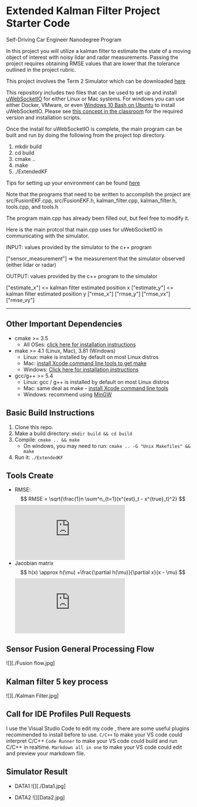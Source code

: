 # Extended Kalman Filter Project Starter Code
Self-Driving Car Engineer Nanodegree Program

In this project you will utilize a kalman filter to estimate the state of a moving object of interest with noisy lidar and radar measurements. Passing the project requires obtaining RMSE values that are lower that the tolerance outlined in the project rubric. 

This project involves the Term 2 Simulator which can be downloaded [here](https://github.com/udacity/self-driving-car-sim/releases)

This repository includes two files that can be used to set up and install [uWebSocketIO](https://github.com/uWebSockets/uWebSockets) for either Linux or Mac systems. For windows you can use either Docker, VMware, or even [Windows 10 Bash on Ubuntu](https://www.howtogeek.com/249966/how-to-install-and-use-the-linux-bash-shell-on-windows-10/) to install uWebSocketIO. Please see [this concept in the classroom](https://classroom.udacity.com/nanodegrees/nd013/parts/40f38239-66b6-46ec-ae68-03afd8a601c8/modules/0949fca6-b379-42af-a919-ee50aa304e6a/lessons/f758c44c-5e40-4e01-93b5-1a82aa4e044f/concepts/16cf4a78-4fc7-49e1-8621-3450ca938b77) for the required version and installation scripts.

Once the install for uWebSocketIO is complete, the main program can be built and run by doing the following from the project top directory.

1. mkdir build
2. cd build
3. cmake ..
4. make
5. ./ExtendedKF

Tips for setting up your environment can be found [here](https://classroom.udacity.com/nanodegrees/nd013/parts/40f38239-66b6-46ec-ae68-03afd8a601c8/modules/0949fca6-b379-42af-a919-ee50aa304e6a/lessons/f758c44c-5e40-4e01-93b5-1a82aa4e044f/concepts/23d376c7-0195-4276-bdf0-e02f1f3c665d)

Note that the programs that need to be written to accomplish the project are src/FusionEKF.cpp, src/FusionEKF.h, kalman_filter.cpp, kalman_filter.h, tools.cpp, and tools.h

The program main.cpp has already been filled out, but feel free to modify it.

Here is the main protcol that main.cpp uses for uWebSocketIO in communicating with the simulator.


INPUT: values provided by the simulator to the c++ program

["sensor_measurement"] => the measurement that the simulator observed (either lidar or radar)


OUTPUT: values provided by the c++ program to the simulator

["estimate_x"] <= kalman filter estimated position x
["estimate_y"] <= kalman filter estimated position y
["rmse_x"]
["rmse_y"]
["rmse_vx"]
["rmse_vy"]

---

## Other Important Dependencies

* cmake >= 3.5
  * All OSes: [click here for installation instructions](https://cmake.org/install/)
* make >= 4.1 (Linux, Mac), 3.81 (Windows)
  * Linux: make is installed by default on most Linux distros
  * Mac: [install Xcode command line tools to get make](https://developer.apple.com/xcode/features/)
  * Windows: [Click here for installation instructions](http://gnuwin32.sourceforge.net/packages/make.htm)
* gcc/g++ >= 5.4
  * Linux: gcc / g++ is installed by default on most Linux distros
  * Mac: same deal as make - [install Xcode command line tools](https://developer.apple.com/xcode/features/)
  * Windows: recommend using [MinGW](http://www.mingw.org/)

## Basic Build Instructions

1. Clone this repo.
2. Make a build directory: `mkdir build && cd build`
3. Compile: `cmake .. && make` 
   * On windows, you may need to run: `cmake .. -G "Unix Makefiles" && make`
4. Run it: `./ExtendedKF `

## Tools Create
* RMSE:
$$ RMSE = \sqrt{\frac{1}n \sum^n_{t=1}(x^{est}_t - x^{true}_t)^2}  $$
![](http://latex.codecogs.com/gif.latex?RMSE%20%3D%20%5Csqrt%7B%5Cfrac%7B1%7Dn%20%5Csum%5En_%7Bt%3D1%7D%28x%5E%7Best%7D_t%20-%20x%5E%7Btrue%7D_t%29%5E2%7D)
* Jacobian matrix
$$ h(x) \approx h(\mu) +\frac{\partial h(\mu)}{\partial x}(x - \mu) $$
![](http://latex.codecogs.com/gif.latex?h%28x%29%20%5Capprox%20h%28%5Cmu%29%20&plus;%5Cfrac%7B%5Cpartial%20h%28%5Cmu%29%7D%7B%5Cpartial%20x%7D%28x%20-%20%5Cmu%29)

## Sensor Fusion General Processing Flow
![][./Fusion flow.jpg]
## Kalman filter 5 key process 
![][./Kalman Filter.jpg]

## Call for IDE Profiles Pull Requests

I use the Visual Studio Code  to edit my code , there are some useful plugins recommended to install before to use. 
`C/C++` to make your VS code could interpret C/C++
`Code Runner` to make your VS code could build and run C/C++ in realtime.
`Markdown all in one` to make your VS code could edit and preview your markdown file.

## Simulator Result
* DATA1
![][./Data1.jpg]

* DATA2
![][Data2.jpg]


